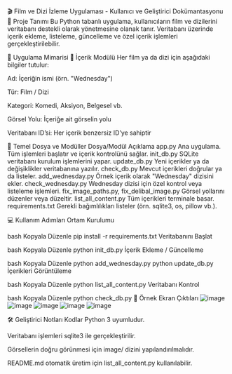 🎬 Film ve Dizi İzleme Uygulaması - Kullanıcı ve Geliştirici Dokümantasyonu
📌 Proje Tanımı
Bu Python tabanlı uygulama, kullanıcıların film ve dizilerini veritabanı destekli olarak yönetmesine olanak tanır. Veritabanı üzerinde içerik ekleme, listeleme, güncelleme ve özel içerik işlemleri gerçekleştirilebilir.

🧱 Uygulama Mimarisi
🎥 İçerik Modülü
Her film ya da dizi için aşağıdaki bilgiler tutulur:

Ad: İçeriğin ismi (örn. "Wednesday")

Tür: Film / Dizi

Kategori: Komedi, Aksiyon, Belgesel vb.

Görsel Yolu: İçeriğe ait görselin yolu

Veritabanı ID’si: Her içerik benzersiz ID’ye sahiptir

📂 Temel Dosya ve Modüller
Dosya/Modül	Açıklama
app.py	Ana uygulama. Tüm işlemleri başlatır ve içerik kontrolünü sağlar.
init_db.py	SQLite veritabanı kurulum işlemlerini yapar.
update_db.py	Yeni içerikler ya da değişiklikler veritabanına yazılır.
check_db.py	Mevcut içerikleri doğrular ya da listeler.
add_wednesday.py	Örnek içerik olarak "Wednesday" dizisini ekler.
check_wednesday.py	Wednesday dizisi için özel kontrol veya listeleme işlemleri.
fix_image_paths.py, fix_delibal_image.py	Görsel yollarını düzenler veya düzeltir.
list_all_content.py	Tüm içerikleri terminale basar.
requirements.txt	Gerekli bağımlılıkları listeler (örn. sqlite3, os, pillow vb.).

💻 Kullanım Adımları
Ortam Kurulumu

bash
Kopyala
Düzenle
pip install -r requirements.txt
Veritabanını Başlat

bash
Kopyala
Düzenle
python init_db.py
İçerik Ekleme / Güncelleme

bash
Kopyala
Düzenle
python add_wednesday.py
python update_db.py
İçerikleri Görüntüleme

bash
Kopyala
Düzenle
python list_all_content.py
Veritabanı Kontrol

bash
Kopyala
Düzenle
python check_db.py
📸 Örnek Ekran Çıktıları
![image](https://github.com/user-attachments/assets/d312047a-1ebe-4c3b-8dbf-fd7805103f1a)
![image](https://github.com/user-attachments/assets/bc665416-5766-4e56-aa94-e4c4053b55c3)
![image](https://github.com/user-attachments/assets/10af3cb1-03d9-49a4-906d-31aee50d686e)
![image](https://github.com/user-attachments/assets/baea7b7a-6e03-4f1e-90d9-b1387ba18a8f)
![image](https://github.com/user-attachments/assets/53fb1410-6394-42fd-bf7d-bb7c80b9ccd3)


🛠️ Geliştirici Notları
Kodlar Python 3 uyumludur.

Veritabanı işlemleri sqlite3 ile gerçekleştirilir.

Görsellerin doğru görünmesi için image/ dizini yapılandırılmalıdır.

README.md otomatik üretim için list_all_content.py kullanılabilir.


